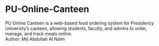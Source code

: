 # PU-Online-Canteen
PU Online Canteen is a web-based food ordering system for Presidency University’s canteen, allowing students, faculty, and admins to order, manage, and track meals online.
<br>
Author: Md Abdullah Al Naim
